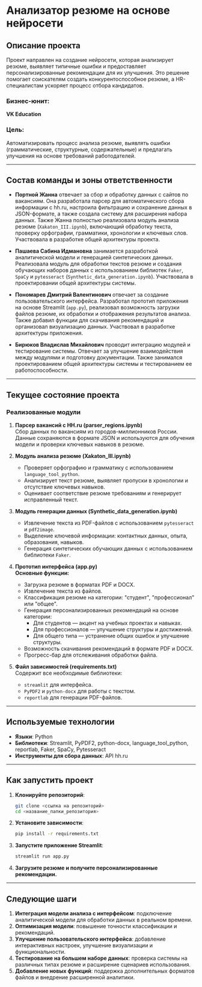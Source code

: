 # Анализатор резюме на основе нейросети

## Описание проекта
Проект направлен на создание нейросети, которая анализирует резюме, выявляет типичные ошибки и предоставляет персонализированные рекомендации для их улучшения. Это решение помогает соискателям создать конкурентоспособное резюме, а HR-специалистам ускоряет процесс отбора кандидатов.

### Бизнес-юнит:
**VK Education**

### Цель:
Автоматизировать процесс анализа резюме, выявлять ошибки (грамматические, структурные, содержательные) и предлагать улучшения на основе требований работодателей.

---

## Состав команды и зоны ответственности

- **Портной Жанна** отвечает за сбор и обработку данных с сайтов по вакансиям. Она разработала парсер для автоматического сбора информации с hh.ru, настроила фильтрацию и сохранение данных в JSON-формате, а также создала систему для расширения набора данных. Также Жанна полностью реализовала модуль анализа резюме (`Xakaton_III.ipynb`), включающий обработку текста, проверку орфографии, грамматики, хронологии и ключевых слов. Участвовала в разработке общей архитектуры проекта.

- **Пашаева Сабина Идмановна** занимается разработкой аналитической модели и генерацией синтетических данных. Реализовала модуль для обработки текстов резюме и создания обучающих наборов данных с использованием библиотек `Faker`, `SpaCy` и `pytesseract` (`Synthetic_data_generation.ipynb`). Участвовала в проектировании общей архитектуры системы.

- **Пономарев Дмитрий Валентинович** отвечает за создание пользовательского интерфейса. Разработал прототип приложения на основе Streamlit (`app.py`), реализовал возможность загрузки файлов резюме, их обработки и отображения результатов анализа. Также добавил функции для скачивания рекомендаций и организовал визуализацию данных. Участвовал в разработке архитектуры приложения.

- **Бирюков Владислав Михайлович** проводит интеграцию модулей и тестирование системы. Отвечает за улучшение взаимодействия между модулями и подготовку документации. Также занимался проектированием общей архитектуры системы и тестированием ее работоспособности.

---

## Текущее состояние проекта

### Реализованные модули

1. **Парсер вакансий с HH.ru (parser_regions.ipynb)**  
   Сбор данных по вакансиям из городов-миллионников России. Данные сохраняются в формате JSON и используются для обучения модели и проверки ключевых навыков в резюме.

2. **Модуль анализа резюме (Xakaton_III.ipynb)**  
   - Проверяет орфографию и грамматику с использованием `language_tool_python`.  
   - Анализирует текст резюме, выявляет пропуски в хронологии и отсутствие ключевых навыков.  
   - Оценивает соответствие резюме требованиям и генерирует исправленный текст.

3. **Модуль генерации данных (Synthetic_data_generation.ipynb)**  
   - Извлечение текста из PDF-файлов с использованием `pytesseract` и `pdf2image`.  
   - Выделение ключевой информации: контактных данных, опыта, образования, навыков.  
   - Генерация синтетических обучающих данных с использованием библиотеки `Faker`.  

4. **Прототип интерфейса (app.py)**  
   **Основные функции:**  
   - Загрузка резюме в форматах PDF и DOCX.  
   - Извлечение текста из файлов.  
   - Классификация резюме на категории: "студент", "профессионал" или "общее".  
   - Генерация персонализированных рекомендаций на основе категории:  
     - Для студентов — акцент на учебных проектах и навыках.  
     - Для профессионалов — улучшение структуры и достижений.  
     - Для общего типа — устранение общих ошибок и улучшение структуры.  
   - Возможность скачивания рекомендаций в формате PDF и DOCX.  
   - Прогресс-бар для отслеживания обработки файла.

5. **Файл зависимостей (requirements.txt)**  
   Содержит все необходимые библиотеки:  
   - `streamlit` для интерфейса.  
   - `PyPDF2` и `python-docx` для работы с текстом.  
   - `reportlab` для генерации PDF-файлов.  

---

## Используемые технологии

- **Языки**: Python  
- **Библиотеки**: Streamlit, PyPDF2, python-docx, language_tool_python, reportlab, Faker, SpaCy, Pytesseract  
- **Инструменты для сбора данных**: API hh.ru  

---

## Как запустить проект

1. **Клонируйте репозиторий**:
   ```bash
   git clone <ссылка на репозиторий>
   cd <название_папки_репозитория>
   ```

2. **Установите зависимости**:
   ```bash
   pip install -r requirements.txt
   ```

3. **Запустите приложение Streamlit**:
   ```bash
   streamlit run app.py
   ```

4. **Загрузите резюме и получите персонализированные рекомендации.**

---

## Следующие шаги

1. **Интеграция модели анализа с интерфейсом**: подключение аналитической модели для обработки данных в реальном времени.  
2. **Оптимизация модели**: повышение точности классификации и рекомендаций.  
3. **Улучшение пользовательского интерфейса**: добавление интерактивных настроек, улучшение визуализации и функциональности.  
4. **Тестирование на большем наборе данных**: проверка системы на различных типах резюме и расширение сценариев использования.  
5. **Добавление новых функций**: поддержка дополнительных форматов файлов и внедрение расширенной аналитики.
